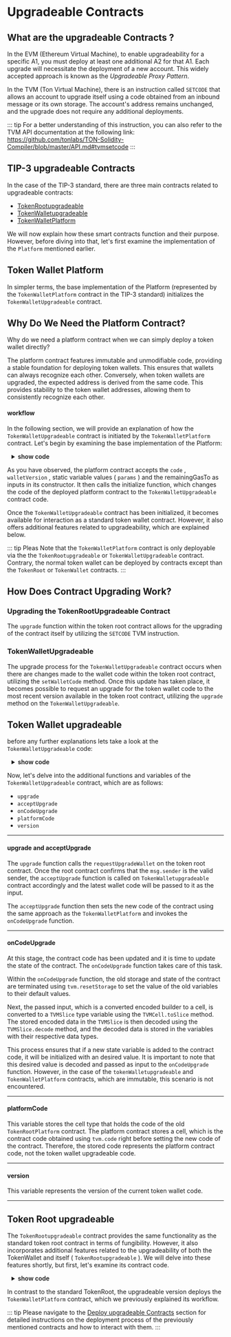 # Upgradeable Contracts

## What are the upgradeable Contracts ?

In the EVM (Ethereum Virtual Machine), to enable upgradeability for a specific A1, you must deploy at least one additional A2 for that A1. Each upgrade will necessitate the deployment of a new account. This widely accepted approach is known as the _Upgradeable Proxy Pattern_.

In the TVM (Ton Virtual Machine), there is an instruction called  `SETCODE`  that allows an account to upgrade itself using a code obtained from an inbound message or its own storage. The account's address remains unchanged, and the upgrade does not require any additional deployments.

::: tip
For a better understanding of this instruction, you can also refer to the TVM API documentation at the following link:
https://github.com/tonlabs/TON-Solidity-Compiler/blob/master/API.md#tvmsetcode
:::

## TIP-3 upgradeable Contracts

In the case of the TIP-3 standard, there are three main contracts related to upgradeable contracts:

- [TokenRootupgradeable](https://github.com/broxus/tip3/blob/master/contracts/TokenRootUpgradeable.tsol)
- [TokenWalletupgradeable](https://github.com/broxus/tip3/blob/master/contracts/TokenWalletUpgradeable.tsol)
- [TokenWalletPlatform](https://github.com/broxus/tip3/blob/master/contracts/TokenWalletPlatform.tsol)

We will now explain how these smart contracts function and their purpose. However, before diving into that, let's first examine the implementation of the  `Platform`  mentioned earlier.

## Token Wallet Platform

In simpler terms, the base implementation of the Platform (represented by the  `TokenWalletPlatform`  contract in the TIP-3 standard) initializes the  `TokenWalletUpgradeable` contract.

## Why Do We Need the Platform Contract?

Why do we need a platform contract when we can simply deploy a token wallet directly?

The platform contract features immutable and unmodifiable code, providing a stable foundation for deploying token wallets. This ensures that wallets can always recognize each other. Conversely, when token wallets are upgraded, the expected address is derived from the same code. This provides stability to the token wallet addresses, allowing them to consistently recognize each other.

#### workflow

In the following section, we will provide an explanation of how the  `TokenWalletUpgradeable`  contract is initiated by the  `TokenWalletPlatform`  contract.
Let's begin by examining the base implementation of the Platform:

<details>
<summary> show code</summary>

```` solidity
pragma ever-solidity >= 0.57.0;

import "./libraries/TokenMsgFlag.tsol";

/**
 * @dev Theis contract provides an immutable foundation for a wallet
 * token contract that can be updated.
 * It ensures that all wallet addresses are considered to be derived
 * from the same code, regardless of the version of the wallet.
 *
 * We uses the `tvm.buildStateInit` function to create a `StateInit` data cell
 * containing the {TokenWalletPlatform} code and static data. Then
 * use the `tvm.hash` function to compute the hash of the `StateInit` data and
 * convert it to an address.
 */
contract TokenWalletPlatform {
    address static root;
    address static owner;

    /**
     * @dev Contstructor for TokenWalletPlatform.
     * @param walletCode Code of the upgradeable token wallet.
     * @param walletVersion Version of the upgradeable token wallet.
     * @param sender Address of the sender.
     * @param remainingGasTo Address to send remaining gas to.
     *
     * Precondition:
     *   - Caller must be root or sender must be a wallet.
     *
     * Postcondition:
     *  - Deployed upgradeable token wallet or remaining gas is sent
     *    to remainingGasTo.
     */
    constructor(TvmCell walletCode, uint32 walletVersion, address sender, address remainingGasTo)
        public
        functionID(0x15A038FB)
    {
        if (msg.sender == root || (sender.value != 0 && _getExpectedAddress(sender) == msg.sender)) {
           initialize(walletCode, walletVersion, remainingGasTo);
        } else {
            remainingGasTo.transfer({
                value: 0,
                flag: TokenMsgFlag.ALL_NOT_RESERVED + TokenMsgFlag.DESTROY_IF_ZERO,
                bounce: false
            });
        }
    }

    /**
     * @dev Derive wallet address from owner.
     *
     * The function uses the `tvm.hash`, that computes the representation
     * hash of of the wallet `StateInit` data and returns it as a 256-bit unsigned
     * integer, then converted to an address.
     *
     * For string and bytes it computes hash of the tree of cells that contains
     * data but not data itself.
     *
     * This allows the contract to determine the expected address of a wallet
     * based on its owner's address.  See sha256 to count hash of data.
     *
     * @param owner_ Token wallet owner address
     * @return Token wallet address
     */
    function _getExpectedAddress(address owner_) private view returns (address) {
        TvmCell stateInit = tvm.buildStateInit({
            contr: TokenWalletPlatform,
            varInit: {
                root: root,
                owner: owner_
            },
            pubkey: 0,
            code: tvm.code()
        });

        return address(tvm.hash(stateInit));
    }

    /**
     * @dev Initialize the upgradeable token wallet.
     *
     * The initialize function uses the `TvmBuilder` object to building `TvmCell`
     * to store the `root`, `owner`, and `remainingGasTo` addresses, as well
     * as the `walletVersion `and the contract's code.
     * It then sets the contract's code to the provided `walletCode` and calls
     * the {onCodeUpgrade} function with the TvmCell data.
     *
     * The purpose of the initialize function is to set the necessary state and
     * code for the wallet contract. It also triggers the {onCodeUpgrade} function,
     * which can be overridden by derived contracts to handle code upgrades.
     *
     * @param walletCode Code of the upgradeable token wallet.
     * @param walletVersion Version of the upgradeable token wallet.
     * @param remainingGasTo Address to send remaining gas to.
     *
     */
    function initialize(TvmCell walletCode, uint32 walletVersion, address remainingGasTo) private {
        TvmBuilder builder;

        builder.store(root);
        builder.store(owner);
        builder.store(uint128(0));
        builder.store(uint32(0));
        builder.store(walletVersion);
        builder.store(remainingGasTo);

        builder.store(tvm.code());

        tvm.setcode(walletCode);
        tvm.setCurrentCode(walletCode);

        onCodeUpgrade(builder.toCell());
    }

    function onCodeUpgrade(TvmCell data) private {}
}

````
</details>

As you have observed, the platform contract accepts the  `code` ,  `walletVersion` , static variable values ( `params` ) and the remainingGasTo as inputs in its constructor. It then calls the initialize function, which changes the code of the deployed platform contract to the  `TokenWalletUpgradeable`  contract code.

Once the  `TokenWalletUpgradeable`  contract has been initialized, it becomes available for interaction as a standard token wallet contract. However, it also offers additional features related to upgradeability, which are explained below.

::: tip
Pleas Note that the `TokenWalletPlatform` contract is only deployable via the the `TokenRootupgradeable` or `TokenWalletUpgradeable` contract.
Contrary, the normal token wallet can be deployed by contracts except than the `TokenRoot` or `TokenWallet` contracts.
:::

## How Does Contract Upgrading Work?
### Upgrading the TokenRootUpgradeable Contract
The  `upgrade`  function within the token root contract allows for the upgrading of the contract itself by utilizing the `SETCODE` TVM instruction.
### TokenWalletUpgradeable
The upgrade process for the  `TokenWalletUpgradeable`  contract occurs when there are changes made to the wallet code within the token root contract, utilizing the  `setWalletCode`  method.
Once this update has taken place, it becomes possible to request an upgrade for the token wallet code to the most recent version available in the token root contract, utilizing the  `upgrade`  method on the `TokenWalletUpgradeable`.

## Token Wallet upgradeable

before any further explanations lets take a look at the `TokenWalletUpgradeable` code:

<details>
<summary> show code</summary>

```` solidity
pragma ever-solidity >= 0.57.0;

pragma AbiHeader expire;
pragma AbiHeader pubkey;

import "./abstract/TokenWalletBurnableByRootBase.tsol";
import "./abstract/TokenWalletBurnableBase.tsol";
import "./abstract/TokenWalletDestroyableBase.tsol";

import "./interfaces/ITokenWalletUpgradeable.tsol";
import "./interfaces/ITokenRootUpgradeable.tsol";
import "./interfaces/IVersioned.tsol";
import "./libraries/TokenErrors.tsol";
import "./libraries/TokenGas.tsol";
import "./libraries/TokenMsgFlag.tsol";
import "./TokenWalletPlatform.tsol";

/**
 * @title Fungible token wallet upgradeable contract.
 *
 * @dev This is an implementation of TokenWallet upgradeable that implements all the
 * required methods of the TIP-3 standard.
 * As well as optional ones: burn and collections.
 *
 * Each token holder has its own instance of token wallet contract.
 * Transfer happens in a decentralized fashion - sender token wallet SHOULD
 * send the specific message to the receiver token wallet. Since token wallets
 * have the same code, it's easy for receiver token wallet to check the correctness
 * of sender token wallet.
*/
contract TokenWalletUpgradeable is
    TokenWalletBurnableBase,
    TokenWalletDestroyableBase,
    TokenWalletBurnableByRootBase,
    ITokenWalletUpgradeable
{

    uint32 version_;
    TvmCell platformCode_;

    /**
     * @dev The constructor has been reverted because it was called in
     * the TokenWalletPlatform. The `revert()` function is used to prevent
     * the contract from executing any further.
     */
    constructor() public {
        revert();
    }

    /**
     * @dev See {SID-supportsInterface}.
     */
    function supportsInterface(bytes4 interfaceID) override external view responsible returns (bool) {
        return { value: 0, flag: TokenMsgFlag.REMAINING_GAS, bounce: false } (
            interfaceID == bytes4(0x3204ec29) ||    // SID
            interfaceID == bytes4(0x4f479fa3) ||    // TIP3TokenWallet
            interfaceID == bytes4(0x2a4ac43e) ||    // ITokenWallet
            interfaceID == bytes4(0x562548ad) ||    // IBurnableTokenWallet
            interfaceID == bytes4(0x0c2ff20d) ||    // IBurnableByRootTokenWallet
            interfaceID == bytes4(0x7edc1d37) ||    // ITokenWalletUpgradeable
            interfaceID == bytes4(0x0f0258aa)       // IDestroyable
        );
    }

    /**
     * @dev See {ITokenWalletUpgradeable-platformCode}.
     */
    function platformCode() override external view responsible returns (TvmCell) {
        return { value: 0, flag: TokenMsgFlag.REMAINING_GAS, bounce: false } platformCode_;
    }

    /**
     * @dev This function is used if the deployment transaction fails, then the unused Evers will be returned to the `remainingGasTo`.
     */
    function onDeployRetry(TvmCell, uint32, address sender, address remainingGasTo)
        external
        view
        functionID(0x15A038FB)
    {
        require(msg.sender == root_ || address(tvm.hash(_buildWalletInitData(sender))) == msg.sender);

        tvm.rawReserve(_reserve(), 0);

        if (remainingGasTo.value != 0 && remainingGasTo != address(this)) {
            remainingGasTo.transfer({
                value: 0,
                flag: TokenMsgFlag.ALL_NOT_RESERVED + TokenMsgFlag.IGNORE_ERRORS,
                bounce: false
            });
        }
    }
    /**
     * @dev Returns the version of the Wallet.
     */
    function version() override external view responsible returns (uint32) {
        return { value: 0, flag: TokenMsgFlag.REMAINING_GAS, bounce: false } version_;
    }

    /**
     * @dev See {ITokenWalletUpgradeable-upgrade}.
     *
     * Sends a request to the {TokenRootUpgradeable} to upgrade the Wallet code to
     * the latest version.
     */
    function upgrade(address remainingGasTo) override external onlyOwner {
        ITokenRootUpgradeable(root_).requestUpgradeWallet{ value: 0, flag: TokenMsgFlag.REMAINING_GAS, bounce: false }(
            version_,
            owner_,
            remainingGasTo
        );
    }

    /**
     * @dev See {ITokenWalletUpgradeable-acceptUpgrade}.
     */
    function acceptUpgrade(TvmCell newCode, uint32 newVersion, address remainingGasTo) override external onlyRoot {
        if (version_ == newVersion) {
            tvm.rawReserve(_reserve(), 0);
            remainingGasTo.transfer({
                value: 0,
                flag: TokenMsgFlag.ALL_NOT_RESERVED + TokenMsgFlag.IGNORE_ERRORS,
                bounce: false
            });
        } else {
            TvmBuilder builder;

            builder.store(root_);
            builder.store(owner_);
            builder.store(balance_);
            builder.store(version_);
            builder.store(newVersion);
            builder.store(remainingGasTo);

            builder.store(platformCode_);

            tvm.setcode(newCode);
            tvm.setCurrentCode(newCode);
            onCodeUpgrade(builder.toCell());
        }
    }
    /**
     * @dev This function rewrites the wallet storage after the code upgrade.
     * @param data - TvmСell with the new wallet storage.
     */
    function onCodeUpgrade(TvmCell data) private {
        tvm.rawReserve(_reserve(), 2);
        tvm.resetStorage();

        uint32 oldVersion;
        address remainingGasTo;

        TvmSlice s = data.toSlice();
        (root_, owner_, balance_, oldVersion, version_, remainingGasTo) = s.decode(
            address,
            address,
            uint128,
            uint32,
            uint32,
            address
        );

        platformCode_ = s.loadRef();

        if (remainingGasTo.value != 0 && remainingGasTo != address(this)) {
            remainingGasTo.transfer({
                value: 0,
                flag: TokenMsgFlag.ALL_NOT_RESERVED + TokenMsgFlag.IGNORE_ERRORS,
                bounce: false
            });
        }
    }
    /**
     * @dev Returns the `TokenGas.TARGET_WALLET_BALANCE` EVER of gas reserved for the current operation.
     */
    function _targetBalance() override internal pure returns (uint128) {
        return TokenGas.TARGET_WALLET_BALANCE;
    }

    /**
     * @dev Implementation of the {TokenRootBase-_buildWalletInitData}.
     *
     * This function builds the init data for the upgradeable wallet.
     * @dev Used in transfer and mint function, for deploy new wallet, when the recipient is not a deployed wallet.
     * @dev It is also used in AcceptTransfer to ensure that the transfer is from a valid wallet.
     * @param walletOwner - owner of the wallet.
     * @return init data cell for the wallet.
     */
    function _buildWalletInitData(address walletOwner) override internal view returns (TvmCell) {
        return tvm.buildStateInit({
            contr: TokenWalletPlatform,
            varInit: {
                root: root_,
                owner: walletOwner
            },
            pubkey: 0,
            code: platformCode_
        });
    }

    /**
     * @dev Deploy new upgradeable TokenWallet.
     */
    function _deployWallet(TvmCell initData, uint128 deployWalletValue, address remainingGasTo)
        override
        internal
        view
        returns (address)
    {
        address wallet = new TokenWalletPlatform {
            stateInit: initData,
            value: deployWalletValue,
            wid: address(this).wid,
            flag: TokenMsgFlag.SENDER_PAYS_FEES
        }(tvm.code(), version_, owner_, remainingGasTo);
        return wallet;
    }
}

````

</details>

Now, let's delve into the additional functions and variables of the  `TokenWalletUpgradeable`  contract, which are as follows:

-  `upgrade`
-  `acceptUpgrade`
-  `onCodeUpgrade`
-  `platformCode`
-  `version`

---

####  upgrade  and  acceptUpgrade
The  `upgrade`  function calls the `requestUpgradeWallet` on the token root contract. Once the root contract confirms that the `msg.sender` is the valid sender, the  `acceptUpgrade`  function is called on `TokenWalletupgradeable` contract accordingly and the latest wallet code will be passed to it as the input.

The  `acceptUpgrade`  function then sets the new code of the contract using the same approach as the  `TokenWalletPlatform`  and invokes the  `onCodeUpgrade`  function.

---

####  onCodeUpgrade
At this stage, the contract code has been updated and it is time to update the state of the contract. The  `onCodeUpgrade`  function takes care of this task.

Within the  `onCodeUpgrade`  function, the old storage and state of the contract are terminated using  `tvm.resetStorage`  to set the value of the old variables to their default values.

Next, the passed input, which is a converted encoded builder to a cell, is converted to a  `TVMSlice`  type variable using the  `TVMCell.toSlice`  method. The stored encoded data in the  `TVMSlice`  is then decoded using the  `TVMSlice.decode`  method, and the decoded data is stored in the variables with their respective data types.

This process ensures that if a new state variable is added to the contract code, it will be initialized with an desired value. It is important to note that this desired value is decoded and passed as input to the  `onCodeUpgrade`  function. However, in the case of the  `tokenWalletupgradeable`  and  `TokenWalletPlatform`  contracts, which are immutable, this scenario is not encountered.

---

####  platformCode
This variable stores the cell type that holds the code of the old  `TokenRootPlatform`  contract. The platform contract stores a cell, which is the contract code obtained using  `tvm.code`  right before setting the new code of the contract. Therefore, the stored code represents the platform contract code, not the token wallet upgradeable code.

---

####  version
This variable represents the version of the current token wallet code.

---



## Token Root upgradeable

The  `TokenRootupgradeable`  contract provides the same functionality as the standard token root contract in terms of fungibility. However, it also incorporates additional features related to the upgradeability of both the TokenWallet and itself ( `TokenRootupgradeable` ). We will delve into these features shortly, but first, let's examine its contract code.

<details>
<summary> show code</summary>

```` solidity
pragma ever-solidity >= 0.57.0;

pragma AbiHeader expire;
pragma AbiHeader pubkey;

import "./abstract/TokenRootTransferableOwnershipBase.tsol";
import "./abstract/TokenRootBurnPausableBase.tsol";
import "./abstract/TokenRootBurnableByRootBase.tsol";
import "./abstract/TokenRootDisableableMintBase.tsol";

import "./interfaces/ITokenRootUpgradeable.tsol";
import "./interfaces/ITokenWalletUpgradeable.tsol";
import "./interfaces/IVersioned.tsol";
import "./libraries/TokenErrors.tsol";
import "./libraries/TokenMsgFlag.tsol";
import "./libraries/TokenGas.tsol";
import "./TokenWalletPlatform.tsol";


/**
 * @title Fungible token root upgradeable contract.
 *
 * @dev This is an implementation of upgradeable token root that implements
 * all the required methods of the TIP-3 standard.
 */
contract TokenRootUpgradeable is
    TokenRootTransferableOwnershipBase,
    TokenRootBurnPausableBase,
    TokenRootBurnableByRootBase,
    TokenRootDisableableMintBase,
    ITokenRootUpgradeable
{

    uint256 static randomNonce_;
    address static deployer_;

    TvmCell static platformCode_;
    uint32 walletVersion_;


    /**
     * @dev Sets the values for `mintDisabled_`, `burnByRootDisabled_`,`burnPaused_`,
     * and increases the `totalSupply_` if `initialSupply` is not zero.
     *
     * Parameters such as `symbol`, `decimals`, `name`, `rootOwner_` `randomNonce_`
     * `deployer_`, and `platformCode_` are set during contract deployment,
     * and passed as `StateInit` params.
     *
     * Also, the listed parameters, with the exception of `totalSupply_` and
     * `burnPaused_`, are immutable:
     * they can only be set once during construction.
     *
     * @param initialSupplyTo The address for which the initial suplay will be minted.
     * @param initialSupply The Initial amount to be minted.
     * @param deployWalletValue The initial value in EVER of the deploy wallet.
     * @param mintDisabled True If need to disable minting tokens.
     * @param burnByRootDisabled True If need to disabled burning by TokenRoot.
     * @param burnPaused True If need to paused burn.
     * @param remainingGasTo The address of the recipient of the remaining gas
     *        after deploy contract.
     *
     * Preconditions:
     *
     * - The owner of {TokenRoot} can be an external or internal:
     *
     * - If the owner of {TokenRoot} is external, then the message being expanded
     *   must be signed with the same key passed to `StateInit`.
     *
     * - If the owner of {TokenRoot} is internal, then the sender of the message
     *   must be a `deployer_` and the `deployer_` must be an existed address.
     *   Or the `deployer_` can be 0, but in this case the `msg.sender`
     *   must be a equal `rootOwner_` passed to `StateInit`.
    */
    constructor(
        address initialSupplyTo,
        uint128 initialSupply,
        uint128 deployWalletValue,
        bool mintDisabled,
        bool burnByRootDisabled,
        bool burnPaused,
        address remainingGasTo
    )
        public
    {
        if (msg.pubkey() != 0) {
            require(msg.pubkey() == tvm.pubkey() && deployer_.value == 0, TokenErrors.WRONG_ROOT_OWNER);
            tvm.accept();
        } else {
            require(deployer_.value != 0 && msg.sender == deployer_ ||
                    deployer_.value == 0 && msg.sender == rootOwner_, TokenErrors.WRONG_ROOT_OWNER);
        }

        totalSupply_ = 0;
        mintDisabled_ = mintDisabled;
        burnByRootDisabled_ = burnByRootDisabled;
        burnPaused_ = burnPaused;
        walletVersion_ = 1;

        tvm.rawReserve(_targetBalance(), 0);

        if (initialSupplyTo.value != 0 && initialSupply != 0) {
            TvmCell empty;
            _mint(initialSupply, initialSupplyTo, deployWalletValue, remainingGasTo, false, empty);
        } else if (remainingGasTo.value != 0) {
            remainingGasTo.transfer({
                value: 0,
                flag: TokenMsgFlag.ALL_NOT_RESERVED + TokenMsgFlag.IGNORE_ERRORS,
                bounce: false
            });
        }
    }

    /**
     * @dev Implementation of the {SID} interface.
     */
    function supportsInterface(bytes4 interfaceID) override external view responsible returns (bool) {
        return { value: 0, flag: TokenMsgFlag.REMAINING_GAS, bounce: false } (
            interfaceID == bytes4(0x3204ec29) ||    // SID
            interfaceID == bytes4(0x4371d8ed) ||    // TIP3TokenRoot
            interfaceID == bytes4(0x0b1fd263) ||    // ITokenRoot
            interfaceID == bytes4(0x18f7cce4) ||    // IBurnableByRootTokenRoot
            interfaceID == bytes4(0x0095b2fa) ||    // IDisableableMintTokenRoot
            interfaceID == bytes4(0x45c92654) ||    // IBurnPausableTokenRoot
            interfaceID == bytes4(0x376ddffc) ||    // IBurnPausableTokenRoot
            interfaceID == bytes4(0x1df385c6)       // ITransferableOwnership
        );
    }

    /**
     * @dev See {ITokenRootUpgradeable-walletVersion}.
     */
    function walletVersion() override external view responsible returns (uint32) {
        return { value: 0, flag: TokenMsgFlag.REMAINING_GAS, bounce: false } walletVersion_;
    }

    /**
     * @dev See {ITokenRootUpgradeable-platformCode}.
     */
    function platformCode() override external view responsible returns (TvmCell) {
        return { value: 0, flag: TokenMsgFlag.REMAINING_GAS, bounce: false } platformCode_;
    }

    /**
     * @dev See {ITokenRootUpgradeable-requestUpgradeWallet}.
     *
     * Preconditions:
     *  - Sender is a valid wallet.
     *  - `currentVersion` must be not equal to `walletVersion_`.
     *
     * Postcondition:
     *   - If `currentVersion` is not equal to `walletVersion_`, then
     *    the wallet will be upgraded to the new version. Otherwise,
     *    the remaining gas will be transferred to `remainingGasTo`.
     */
    function requestUpgradeWallet(
        uint32 currentVersion,
        address walletOwner,
        address remainingGasTo
    )
        override
        external
    {
        require(msg.sender == _getExpectedWalletAddress(walletOwner), TokenErrors.SENDER_IS_NOT_VALID_WALLET);

        tvm.rawReserve(_reserve(), 0);

        if (currentVersion == walletVersion_) {
            remainingGasTo.transfer({ value: 0, flag: TokenMsgFlag.ALL_NOT_RESERVED });
        } else {
            ITokenWalletUpgradeable(msg.sender).acceptUpgrade{
                value: 0,
                flag: TokenMsgFlag.ALL_NOT_RESERVED,
                bounce: false
            }(
                walletCode_,
                walletVersion_,
                remainingGasTo
            );
        }
    }

    /**
     * @dev See {ITokenRootUpgradeable-setWalletCode}.
     *
     * Preconditions:
     *  - Sender must be the owner of the TokenRoot.
     *
     * Postcondition:
     *  - `walletCode_` is set to `code`.
     *  - `walletVersion_` is incremented.
     */
    function setWalletCode(TvmCell code) override external onlyRootOwner {
        tvm.rawReserve(_targetBalance(), 0);
        walletCode_ = code;
        walletVersion_++;
    }

    /**
     * @dev See {ITokenRootUpgradeable-upgrade}.
     *
     * Precondition:
     *  - Sender must be the owner of the TokenRoot.
     */
    function upgrade(TvmCell code) override external virtual onlyRootOwner {
        TvmBuilder builder;

        builder.store(rootOwner_);
        builder.store(totalSupply_);
        builder.store(decimals_);

        TvmBuilder codes;
        codes.store(walletVersion_);
        codes.store(platformCode_);
        codes.store(walletCode_);

        TvmBuilder naming;
        codes.store(name_);
        codes.store(symbol_);

        TvmBuilder params;
        params.store(mintDisabled_);
        params.store(burnByRootDisabled_);
        params.store(burnPaused_);

        builder.storeRef(naming);
        builder.storeRef(codes);
        builder.storeRef(params);

        tvm.setcode(code);
        tvm.setCurrentCode(code);
        onCodeUpgrade(builder.toCell());
    }

    /**
     * @dev See {ITokenRootUpgradeable-onCodeUpgrade}.
     */
    function onCodeUpgrade(TvmCell data) private { }

    /**
     * @dev Returns the target balance.
     */
    function _targetBalance() override internal pure returns (uint128) {
        return TokenGas.TARGET_ROOT_BALANCE;
    }

    /**
     * @dev Returns the wallet init data for deploy new wallet.
     * @param walletOwner - wallet owner.
     * @return wallet init data cell.
     */
    function _buildWalletInitData(address walletOwner) override internal view returns (TvmCell) {
        return tvm.buildStateInit({
            contr: TokenWalletPlatform,
            varInit: {
                root: address(this),
                owner: walletOwner
            },
            pubkey: 0,
            code: platformCode_
        });
    }

    /**
     * @dev implemetation logic `deployWallet` function.
     * @param initData - wallet init data.
     * @param deployWalletValue - value for deploy wallet.
     * @param remainingGasTo - recipient of remaining gas.
     * @return deployed wallet address.
     *
     * Postcondition:
     *  - Deploy new token wallet.
     */
    function _deployWallet(TvmCell initData, uint128 deployWalletValue, address remainingGasTo)
        override
        internal
        view
        returns (address)
    {
       address tokenWallet = new TokenWalletPlatform {
            stateInit: initData,
            value: deployWalletValue,
            wid: address(this).wid,
            flag: TokenMsgFlag.SENDER_PAYS_FEES
       }(walletCode_, walletVersion_, address(0), remainingGasTo);

       return tokenWallet;
    }

}


````

</details>

In contrast to the standard TokenRoot, the upgradeable version deploys the  `TokenWalletPlatform`  contract, which we previously explained its workflow.


::: tip
Please navigate to the [Deploy upgradeable Contracts](../guides/deployingContracts/usingAccount/upgradeableContracts.md) section for detailed instructions on the deployment process of the previously mentioned contracts and how to interact with them.
:::

<style>

details {
  background-color: var(--vp-c-bg-mute);
  transition: background-color 0.1s;
  border: 1px solid var(--vp-c-divider);
  border-radius: 8px;
  font-weight: 600;
  cursor : pointer;
  padding-left : 10px;
}
</style>
